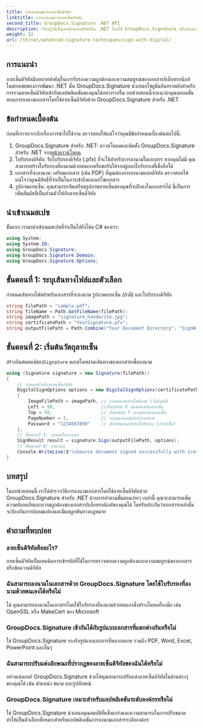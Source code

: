 ```yaml
---
title: การลงนามด้วยลายเซ็นดิจิทัล
linktitle: การลงนามด้วยลายเซ็นดิจิทัล
second_title: GroupDocs.Signature .NET API
description: เรียนรู้วิธีเซ็นเอกสารแบบดิจิทัลใน .NET โดยใช้ GroupDocs.Signature ปรับปรุงความปลอดภัยและความน่าเชื่อถือด้วยบทช่วยสอนที่ครอบคลุมนี้
weight: 12
url: /th/net/advanced-signature-techniques/sign-with-digital/
---
```

## การแนะนำ
ลายเซ็นดิจิทัลมีบทบาทสำคัญในการรับรองความถูกต้องและความสมบูรณ์ของเอกสารอิเล็กทรอนิกส์ ในขอบเขตของการพัฒนา .NET นั้น GroupDocs.Signature นำเสนอโซลูชันอันทรงพลังสำหรับการรวมลายเซ็นดิจิทัลเข้ากับแอปพลิเคชันของคุณได้อย่างราบรื่น บทช่วยสอนนี้จะแนะนำคุณตลอดขั้นตอนการลงนามเอกสารโดยใช้ลายเซ็นดิจิทัลด้วย GroupDocs.Signature สำหรับ .NET
## ข้อกำหนดเบื้องต้น
ก่อนที่เราจะเจาะลึกเรื่องการนำไปใช้งาน ตรวจสอบให้แน่ใจว่าคุณมีข้อกำหนดเบื้องต้นต่อไปนี้:
1.  GroupDocs.Signature สำหรับ .NET: ดาวน์โหลดและติดตั้ง GroupDocs.Signature สำหรับ .NET จาก[หน้าดาวน์โหลด](https://releases.groupdocs.com/signature/net/).
2. ใบรับรองดิจิทัล: รับใบรับรองดิจิทัล (.pfx) ที่จะใช้สำหรับการลงนามในเอกสาร หากคุณไม่มี คุณสามารถสร้างใบรับรองที่ลงนามด้วยตนเองหรือขอรับได้จากผู้ออกใบรับรองที่เชื่อถือได้
3. เอกสารที่จะลงนาม: เตรียมเอกสาร (เช่น PDF) ที่คุณต้องการลงนามแบบดิจิทัล ตรวจสอบให้แน่ใจว่าคุณมีสิทธิ์ที่จำเป็นในการเข้าถึงและแก้ไขเอกสาร
4. รูปภาพลายเซ็น: คุณสามารถจัดเตรียมรูปภาพลายเซ็นของคุณที่จะฝังลงในเอกสารได้ นี่เป็นการเพิ่มสัมผัสที่เป็นส่วนตัวให้กับลายเซ็นดิจิทัล

## นำเข้าเนมสเปซ
ขั้นแรก เรามานำเข้าเนมสเปซที่จำเป็นไปยังโค้ด C# ของเรา:
```csharp
using System;
using System.IO;
using GroupDocs.Signature;
using GroupDocs.Signature.Domain;
using GroupDocs.Signature.Options;
```
## ขั้นตอนที่ 1: ระบุเส้นทางไฟล์และตัวเลือก
กำหนดเส้นทางไฟล์สำหรับเอกสารที่จะลงนาม รูปภาพลายเซ็น (ถ้ามี) และใบรับรองดิจิทัล
```csharp
string filePath = "sample.pdf";
string fileName = Path.GetFileName(filePath);
string imagePath = "signature_handwrite.jpg";
string certificatePath = "YourSignature.pfx";
string outputFilePath = Path.Combine("Your Document Directory", "SignWithDigital", fileName);
```
## ขั้นตอนที่ 2: เริ่มต้นวัตถุลายเซ็น
 สร้างอินสแตนซ์ของ`Signature` คลาสโดยผ่านเส้นทางของเอกสารเพื่อลงนาม
```csharp
using (Signature signature = new Signature(filePath))
{
    // กำหนดตัวเลือกลายเซ็นดิจิทัล
    DigitalSignOptions options = new DigitalSignOptions(certificatePath)
    {
        ImageFilePath = imagePath, // กำหนดเส้นทางไฟล์ภาพ (ไม่บังคับ)
        Left = 50,                 //ตั้งค่าพิกัด X ของตำแหน่งลายเซ็น
        Top = 50,                  // ตั้งค่าพิกัด Y ของตำแหน่งลายเซ็น
        PageNumber = 1,            // ระบุหมายเลขหน้าที่จะลงนาม
        Password = "1234567890"    // ตั้งรหัสผ่านสำหรับใบรับรอง (ถ้าจำเป็น)
    };
    // ขั้นตอนที่ 3: ลงนามในเอกสาร
    SignResult result = signature.Sign(outputFilePath, options);
    // ขั้นตอนที่ 4: แสดงผล
    Console.WriteLine($"\nSource document signed successfully with {result.Succeeded.Count} signature(s).\nFile saved at {outputFilePath}.");
}
```

## บทสรุป
ในบทช่วยสอนนี้ เราได้สำรวจวิธีการลงนามเอกสารโดยใช้ลายเซ็นดิจิทัลด้วย GroupDocs.Signature สำหรับ .NET ด้วยการทำตามขั้นตอนง่ายๆ เหล่านี้ คุณจะสามารถเพิ่มความปลอดภัยและความถูกต้องของเอกสารอิเล็กทรอนิกส์ของคุณได้ โดยรับประกันว่าเอกสารเหล่านั้นจะป้องกันการปลอมแปลงและมีผลผูกพันทางกฎหมาย
## คำถามที่พบบ่อย
### ลายเซ็นดิจิทัลคืออะไร?
ลายเซ็นดิจิทัลเป็นเทคนิคการเข้ารหัสที่ใช้ในการตรวจสอบความถูกต้องและความสมบูรณ์ของเอกสารหรือข้อความดิจิทัล
### ฉันสามารถลงนามในเอกสารด้วย GroupDocs.Signature โดยใช้ใบรับรองที่ลงนามด้วยตนเองได้หรือไม่
ได้ คุณสามารถลงนามในเอกสารโดยใช้ใบรับรองที่ลงนามด้วยตนเองซึ่งสร้างโดยเครื่องมือ เช่น OpenSSL หรือ MakeCert ของ Microsoft
### GroupDocs.Signature เข้ากันได้กับรูปแบบเอกสารที่แตกต่างกันหรือไม่
ใช่ GroupDocs.Signature รองรับรูปแบบเอกสารที่หลากหลาย รวมถึง PDF, Word, Excel, PowerPoint และอื่นๆ
### ฉันสามารถปรับแต่งลักษณะที่ปรากฏของลายเซ็นดิจิทัลของฉันได้หรือไม่
อย่างแน่นอน! GroupDocs.Signature ช่วยให้คุณสามารถปรับแต่งลายเซ็นดิจิทัลในด้านต่างๆ ของคุณได้ เช่น ตำแหน่ง ขนาด และรูปลักษณ์
### GroupDocs.Signature เหมาะสำหรับแอปพลิเคชันระดับองค์กรหรือไม่
ใช่ GroupDocs.Signature นำเสนอคุณสมบัติที่แข็งแกร่งและความสามารถในการปรับขนาด ทำให้เป็นตัวเลือกที่เหมาะสำหรับแอปพลิเคชันการลงนามเอกสารระดับองค์กร